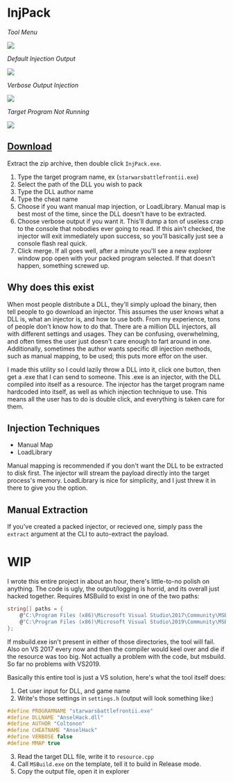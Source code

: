 # InjPack

_Tool Menu_

![](https://i.imgur.com/VYbDjDK.png)


_Default Injection Output_

![](https://i.imgur.com/OkA1wjx.png)



_Verbose Output Injection_

![](https://i.imgur.com/fYOCAXs.png)



_Target Program Not Running_

![](https://i.imgur.com/v6uLX2T.png)


## [Download](https://github.com/coltonon/InjPack/releases)
Extract the zip archive, then double click `InjPack.exe`.  
1. Type the target program name, ex (`starwarsbattlefrontii.exe`)
2. Select the path of the DLL you wish to pack
3. Type the DLL author name
4. Type the cheat name
5. Choose if you want manual map injection, or LoadLibrary.  Manual map is best most of the time, since the DLL doesn't have to be extracted.
6. Choose verbose output if you want it.  This'll dump a ton of useless crap to the console that nobodies ever going to read.  If this ain't checked, the injector will exit immediately upon success, so you'll basically just see a console flash real quick.
7.  Click merge.  If all goes well, after a minute you'll see a new explorer window pop open with your packed program selected.  If that doesn't happen, something screwed up.


## Why does this exist

When most people distribute a DLL, they'll simply upload the binary, then tell people to go download an injector.  This assumes the user knows what a DLL is, what an injector is, and how to use both.  From my experience, tons of people don't know how to do that.  There are a million DLL injectors, all with different settings and usages.  They can be confusing, overwhelming, and often times the user just doesn't care enough to fart around in one.  Additionally, sometimes the author wants specific dll injection methods, such as manual mapping, to be used; this puts more effor on the user.

I made this utility so I could lazily throw a DLL into it, click one button, then get a .exe that I can send to someone.  This .exe is an injector, with the DLL compiled into itself as a resource.  The injector has the target program name hardcoded into itself, as well as which injection technique to use.  This means all the user has to do is double click, and everything is taken care for them.

## Injection Techniques

* Manual Map
* LoadLibrary

Manual mapping is recommended if you don't want the DLL to be extracted to disk first.  The injector will stream the payload directly into the target process's memory.  LoadLibrary is nice for simplicity, and I just threw it in there to give you the option.

## Manual Extraction

If you've created a packed injector, or recieved one, simply pass the `extract` argument at the CLI to auto-extract the payload.

# WIP

I wrote this entire project in about an hour, there's little-to-no polish on anything.  The code is ugly, the output/logging is horrid, and its overall just hacked together.  Requires MSBuild to exist in one of the two paths:

```cs
string[] paths = { 
    @"C:\Program Files (x86)\Microsoft Visual Studio\2017\Community\MSBuild\15.0\Bin\",
    @"C:\Program Files (x86)\Microsoft Visual Studio\2019\Community\MSBuild\Current\Bin\"
};
```
If msbuild.exe isn't present in either of those directories, the tool will fail.  Also on VS 2017 every now and then the compiler would keel over and die if the resource was too big.  Not actually a problem with the code, but msbuild.  So far no problems with VS2019.

Basically this entire tool is just a VS solution, here's what the tool itself does:

1. Get user input for DLL, and game name
2. Write's those settings in `settings.h` (output will look something like:)

```c
#define PROGRAMNAME "starwarsbattlefrontii.exe"
#define DLLNAME "AnselHack.dll"
#define AUTHOR "Coltonon"
#define CHEATNAME "AnselHack"
#define VERBOSE false
#define MMAP true
```

3. Read the target DLL file, write it to `resource.cpp`
4. Call `MSBuild.exe` on the template, tell it to build in Release mode.
6. Copy the output file, open it in explorer